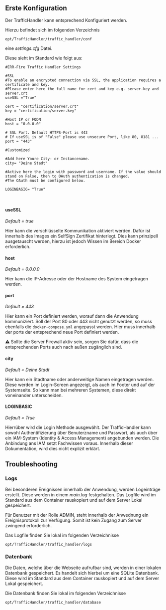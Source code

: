 ## Erste Konfiguration

Der TrafficHandler kann entsprechend Konfiguriert werden.

Hierzu befindet sich im folgenden Verzeichnis

`opt/TrafficHandler/traffic_handler/conf` 

eine _settings.cfg_ Datei.

Diese sieht im Standard wie folgt aus:

``` 
#ERR-Fire Traffic Handler Settings

#SSL
#To enable an encrypted connection via SSL, the application requires a certificate and key.
#Please enter here the full name for cert and key e.g. server.key and server.crt
useSSL ="True"

cert = "certification/server.crt"
key = "certification/server.key"

#Host IP or FQDN
host = "0.0.0.0"

# SSL Port. Default HTTPS-Port is 443
# If useSSL is of "False" please use unsecure Port, like 80, 8181 ...
port = "443"

#Customized

#Add here Youre City- or Instancename.
city= "Deine Stadt" 

#Active here the login with password and username. If the value should stand on False, then to OAuth authentication is changed.
#The OAuth must be configured below.

LOGINBASIC= "True"
```

<br>

#### useSSL
_Default = true_

Hier kann die verschlüsselte Kommunikation aktiviert werden. Dafür ist innerhalb des Images ein SelfSign Zertifikat hinterlegt.
Dies kann prinzipell ausgetauscht werden, hierzu ist jedoch Wissen im Bereich Docker erforderlich.

#### host
_Default = 0.0.0.0_

Hier kann die IP-Adresse oder der Hostname des System eingetragen werden.


#### port
_Default = 443_

Hier kann ein Port definiert werden, worauf dann die Anwendung kommuniziert.
Soll der Port 80 oder 443 nicht genutzt werden, so muss ebenfalls die  `docker-compose.yml` angepasst werden. 
Hier muss innerhalb der ports der entsprechend neue Port definiert werden.

⚠️ Sollte die Server Firewall aktiv sein, sorgen Sie dafür, dass die entsprechenden Ports auch nach außen zugänglich sind.

#### city
_Default = Deine Stadt_

Hier kann ein Stadtname oder anderweitige Namen eingetragen werden. Diese werden im Login-Screen angezeigt, als auch im Footer
und auf der Systemseite. So kann man bei mehreren Systemen, diese direkt voneinander unterscheiden.

#### LOGINBASIC
_Default = True_

Hierrüber wird die Login Methode ausgewählt. Der TrafficHandler kann sowohl Authentifizierung über Benuterzname und Passwort, als auch über ein IAM-System (Identity & Access Management)
angebunden werden. Die Anbindung ans IAM setzt Fachwissen voraus. Innerhalb dieser Dokumentation, wird dies nicht explizit erklärt.

## Troubleshooting

### Logs
Bei besonderen Ereignissen innerhalb der Anwendung, werden Logeinträge erstellt.
Diese werden in einem _main.log_ festgehalten. Das Logfile wird im Standard aus dem Container rauskopiert und auf dem Server Lokal gespeichert.

Für Benutzer mit der Rolle ADMIN, steht innerhalb der Anwednung ein Ereignisprotokoll zur Verfügung. Somit ist kein Zugang zum Server zwingend erforderlich.

Das Logfile finden Sie lokal im folgenden Verzeichnisse

`opt/TrafficHandler/traffic_handler/logs` 

### Datenbank
Die Daten, welche über die Webseite aufrufbar sind, werden in einer lokalen Datenbank gespeichert.
Es handelt sich hierbei um eine SQLite Datenbank. Diese wird im Standard aus dem Container rauskopiert und auf dem Server Lokal gespeichert.

Die Datenbank finden Sie lokal im folgenden Verzeichnisse

`opt/TrafficHandler/traffic_handler/database` 